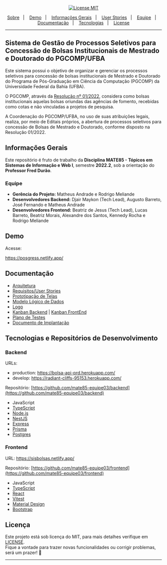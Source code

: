 <div align="center">
  <a href="https://opensource.org/licenses/MIT"><img alt="License MIT" src="https://img.shields.io/badge/license-MIT-brightgreen"></a>
</div>

<p align="center">
  <a href="#sistema-de-gestão-de-processo-seletivo-para-concessão-de-bolsas-institucionais-de-mestrado-e-doutorado-do-pgcompufba">Sobre</a>&nbsp;&nbsp;&nbsp;|&nbsp;&nbsp;&nbsp;
  <a href="https://posgress.netlify.app/">Demo</a>&nbsp;&nbsp;&nbsp;|&nbsp;&nbsp;&nbsp;
  <a href="#informações-gerais">Informações Gerais</a>&nbsp;&nbsp;&nbsp;|&nbsp;&nbsp;&nbsp;
   <a href="docs/requirements/index.md">User Stories</a>&nbsp;&nbsp;&nbsp;|&nbsp;&nbsp;&nbsp;
  <a href="#equipe">Equipe</a>&nbsp;&nbsp;&nbsp;|&nbsp;&nbsp;&nbsp;
  <a href="#documentação">Documentação</a>&nbsp;&nbsp;&nbsp;|&nbsp;&nbsp;&nbsp;
  <a href="#tecnologias-e-repositórios-de-desenvolvimento">Tecnologias</a>&nbsp;&nbsp;&nbsp;|&nbsp;&nbsp;&nbsp;
  <a href="#licença">License</a>
</p>

--- 

## Sistema de Gestão de Processos Seletivos para Concessão de Bolsas Institucionais de Mestrado e Doutorado do PGCOMP/UFBA

Este sistema possui o objetivo de organizar e gerenciar os processos seletivos para concessão de bolsas institucionais de Mestrado e Doutorado do Programa de Pós-Graduação em Ciência da Computação (PGCOMP) da Universidade Federal da Bahia (UFBA).

O PGCOMP, através da [Resolução nº 01/2022](https://pgcomp.ufba.br/sites/pgcomp.ufba.br/files/2022_resolucao_01_-_pgcomp_-concessaodebolsas_0.pdf), considera como bolsas institucionais aquelas bolsas oriundas das agências de fomento, recebidas como cotas e não vinculadas a projetos de pesquisa.

A Coordenação do PGCOMP/UFBA, no uso de suas atribuições legais, realiza, por meio de Editais próprios, a abertura de processos seletivos para concessão de Bolsas de Mestrado e Doutorado, conforme disposto na Resolução 01/2022.

## Informações Gerais

Este repositório é fruto de trabalho da **Disciplina MATE85 - Tópicos em Sistemas de Informação e Web I**, semestre **2022.2**, sob a orientação do **Professor Fred Durão**.

### Equipe

* **Gerência do Projeto:** Matheus Andrade e Rodrigo Meliande
* **Desenvolvedores Backend:** Djair Maykon (Tech Lead), Augusto Barreto, José Fernando e Matheus Andrade
* **Desenvolvedores Frontend:** Beatriz de Jesus (Tech Lead), Lucas Barreto, Beatriz Morais, Alexandre dos Santos, Kennedy Rocha e Rodrigo Meliande

## Demo

Acesse:

  https://posgress.netlify.app/

## Documentação
* [Arquitetura](https://github.com/mate85-equipe03/selecao-bolsistas/blob/main/docs/design/arquitetura_time_3.png)
* [Requisitos/User Stories](docs/requirements/index.md)
* [Prototipação de Telas](https://www.figma.com/file/j2yQ8paIOmyaE0sPTv3wHC/posgress?node-id=0%3A1)
* [Modelo Lógico de Dados](docs/design/modelo_logico_dados.md)
* [Logo](https://www.canva.com/design/DAFLwlGOsJs/wcH0fLJuByu4h5xmKGiQTQ/edit?utm_content=DAFLwlGOsJs&utm_campaign=designshare&utm_medium=link2&utm_source=sharebutton)
* [Kanban Backend](https://github.com/orgs/mate85-equipe03/projects/4) | [Kanban FrontEnd](https://mate85-equipe03.atlassian.net/jira/software/projects/PG/boards/3)
* [Plano de Testes](docs/test/index.md)
* [Documento de Implantação](https://docs.google.com/document/d/1fXFPbEcrWslb9WgyQiV8WR60qRF2jvIJ7VFmDgOCS8Q/edit?usp=sharing)

## Tecnologias e Repositórios de Desenvolvimento

### Backend

URLs:
- production: https://bolsa-api-prd.herokuapp.com/
- develop: https://radiant-cliffs-95153.herokuapp.com/


Repositório: [https://github.com/mate85-equipe03/backend](https://github.com/mate85-equipe03/backend)

* JavaScript
* [TypeScript](https://www.typescriptlang.org/)
* [Node.js](https://nodejs.org/)
* [NestJS](https://nestjs.com/)
* [Express](https://expressjs.com/)
* [Prisma](https://www.prisma.io/)
* [Postgres](https://www.postgresql.org/)

### Frontend

URL: https://sisbolsas.netlify.app/

Repositório: [https://github.com/mate85-equipe03/frontend](https://github.com/mate85-equipe03/frontend)

* JavaScript
* [TypeScript](https://www.typescriptlang.org/)
* [React](https://pt-br.reactjs.org/)
* [Vitest](https://vitest.dev/)
* [Material Design](https://material.io/)
* [Bootstrap](https://getbootstrap.com/)


## Licença

Este projeto está sob licença do MIT, para mais detalhes verifique em [LICENSE][license]. <br>
Fique a vontade para trazer novas funcionalidades ou corrigir problemas, será um prazer! 💜

---


[license]: LICENSE.md






